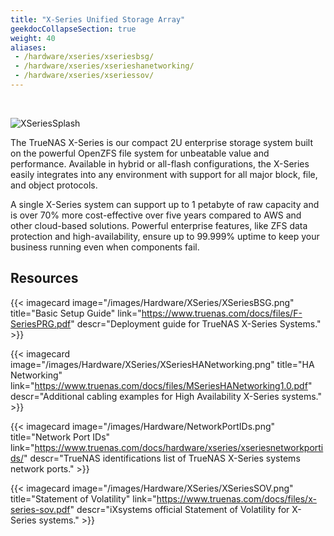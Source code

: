```yaml
---
title: "X-Series Unified Storage Array"
geekdocCollapseSection: true
weight: 40
aliases:
 - /hardware/xseries/xseriesbsg/
 - /hardware/xseries/xserieshanetworking/
 - /hardware/xseries/xseriessov/
---
```

<br>

![XSeriesSplash](/images/Hardware/FSeries/X-SeriesSplash.png "X-Series")

The TrueNAS X-Series is our compact 2U enterprise storage system built on the powerful OpenZFS file system for unbeatable value and performance. Available in hybrid or all-flash configurations, the X-Series easily integrates into any environment with support for all major block, file, and object protocols.

A single X-Series system can support up to 1 petabyte of raw capacity and is over 70% more cost-effective over five years compared to AWS and other cloud-based solutions. Powerful enterprise features, like ZFS data protection and high-availability, ensure up to 99.999% uptime to keep your business running even when components fail.

## Resources

<div class="docs-sections">

{{< imagecard image="/images/Hardware/XSeries/XSeriesBSG.png" title="Basic Setup Guide" link="https://www.truenas.com/docs/files/F-SeriesPRG.pdf"
descr="Deployment guide for TrueNAS X-Series Systems." >}}

{{< imagecard image="/images/Hardware/XSeries/XSeriesHANetworking.png" title="HA Networking" link="https://www.truenas.com/docs/files/MSeriesHANetworking1.0.pdf"
descr="Additional cabling examples for High Availability X-Series systems." >}}

{{< imagecard image="/images/Hardware/NetworkPortIDs.png" title="Network Port IDs" link="https://www.truenas.com/docs/hardware/xseries/xseriesnetworkportids/"
descr="TrueNAS identifications list of TrueNAS X-Series systems network ports." >}}

{{< imagecard image="/images/Hardware/XSeries/XSeriesSOV.png" title="Statement of Volatility" link="https://www.truenas.com/docs/files/x-series-sov.pdf"
descr="iXsystems official Statement of Volatility for X-Series systems." >}}

</div>
